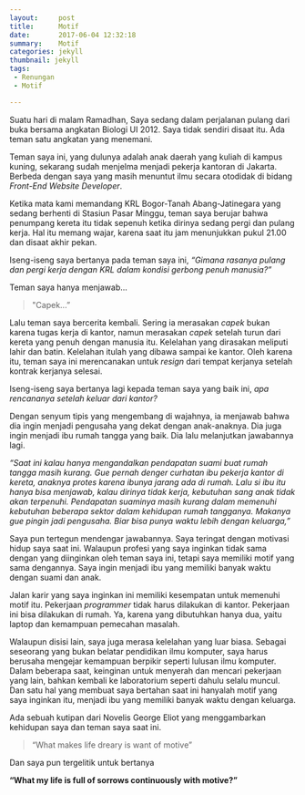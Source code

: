 ```yaml
---
layout:     post
title:      Motif
date:       2017-06-04 12:32:18
summary:    Motif
categories: jekyll
thumbnail: jekyll
tags:
 - Renungan
 - Motif

---
```


Suatu hari di malam Ramadhan, Saya sedang dalam perjalanan pulang dari buka bersama angkatan Biologi UI 2012. Saya tidak sendiri disaat itu. Ada teman satu angkatan yang menemani.

Teman saya ini, yang dulunya adalah anak daerah yang kuliah di kampus kuning, sekarang sudah menjelma menjadi pekerja kantoran di Jakarta. Berbeda dengan saya yang masih menuntut ilmu secara otodidak di bidang _Front-End Website Developer_.

Ketika mata kami memandang KRL Bogor-Tanah Abang-Jatinegara yang sedang berhenti di Stasiun Pasar Minggu, teman saya berujar bahwa penumpang kereta itu tidak sepenuh ketika dirinya sedang pergi dan pulang kerja. Hal itu memang wajar, karena saat itu jam menunjukkan pukul 21.00 dan disaat akhir pekan.

Iseng-iseng saya bertanya pada teman saya ini, _“Gimana rasanya pulang dan pergi kerja dengan KRL dalam kondisi gerbong penuh manusia?”_

Teman saya hanya menjawab...

>"Capek...”

Lalu teman saya bercerita kembali. Sering ia merasakan _capek_ bukan karena tugas kerja di kantor, namun merasakan _capek_ setelah turun dari kereta yang penuh dengan manusia itu. Kelelahan yang dirasakan meliputi lahir dan batin. Kelelahan itulah yang dibawa sampai ke kantor. Oleh karena itu, teman saya ini merencanakan untuk _resign_ dari tempat kerjanya setelah kontrak kerjanya selesai.

Iseng-iseng saya bertanya lagi kepada teman saya yang baik ini, _apa rencananya setelah keluar dari kantor?_

Dengan senyum tipis yang mengembang di wajahnya, ia menjawab bahwa dia ingin menjadi pengusaha yang dekat dengan anak-anaknya. Dia juga ingin menjadi ibu rumah tangga yang baik. Dia lalu melanjutkan jawabannya lagi.

_“Saat ini kalau hanya mengandalkan pendapatan suami buat rumah tangga masih kurang. Gue pernah denger curhatan ibu pekerja kantor di kereta, anaknya protes karena ibunya jarang ada di rumah. Lalu si ibu itu hanya bisa menjawab, kalau dirinya tidak kerja, kebutuhan sang anak tidak akan terpenuhi. Pendapatan  suaminya masih kurang dalam memenuhi kebutuhan beberapa sektor dalam kehidupan rumah tangganya. Makanya gue pingin jadi pengusaha. Biar bisa punya waktu lebih dengan keluarga,”_

Saya pun tertegun mendengar jawabannya. Saya teringat dengan motivasi hidup saya saat ini. Walaupun profesi yang saya inginkan tidak sama dengan yang diinginkan oleh teman saya ini, tetapi saya memiliki motif yang sama dengannya. Saya ingin menjadi ibu yang memiliki banyak waktu dengan suami dan anak.

Jalan karir yang saya inginkan ini memiliki kesempatan untuk memenuhi motif itu. Pekerjaan _programmer_ tidak harus dilakukan di kantor. Pekerjaan ini bisa dilakukan di rumah. Ya, karena yang dibutuhkan hanya dua, yaitu laptop dan kemampuan pemecahan masalah.

Walaupun disisi lain, saya juga merasa kelelahan yang luar biasa. Sebagai seseorang yang bukan belatar pendidikan ilmu komputer, saya harus berusaha mengejar kemampuan berpikir seperti lulusan ilmu komputer. Dalam beberapa saat, keinginan untuk menyerah dan mencari pekerjaan yang lain, bahkan kembali ke laboratorium seperti dahulu selalu muncul. Dan satu hal yang membuat saya bertahan saat ini hanyalah motif yang saya inginkan itu, menjadi ibu  yang memiliki banyak waktu dengan keluarga.

Ada sebuah kutipan dari Novelis George Eliot yang menggambarkan kehidupan saya dan teman saya saat ini.

>“What makes life dreary is want of motive”

Dan saya pun tergelitik untuk bertanya

__“What my life is full of sorrows continuously with motive?”__

